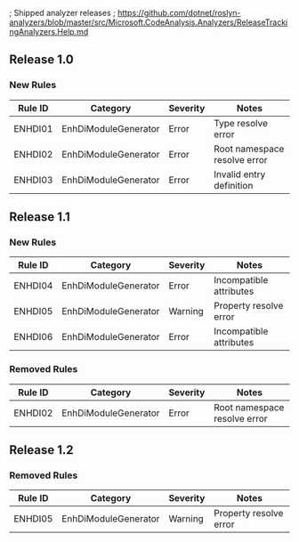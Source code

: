 ; Shipped analyzer releases
; https://github.com/dotnet/roslyn-analyzers/blob/master/src/Microsoft.CodeAnalysis.Analyzers/ReleaseTrackingAnalyzers.Help.md

## Release 1.0

### New Rules

Rule ID | Category | Severity | Notes
--------|----------|----------|--------------------
ENHDI01 | EnhDiModuleGenerator | Error    | Type resolve error
ENHDI02 | EnhDiModuleGenerator | Error    | Root namespace resolve error
ENHDI03 | EnhDiModuleGenerator | Error    | Invalid entry definition


## Release 1.1

### New Rules

Rule ID | Category | Severity | Notes
--------|----------|----------|--------------------
ENHDI04 | EnhDiModuleGenerator | Error    | Incompatible attributes
ENHDI05 | EnhDiModuleGenerator | Warning  | Property resolve error
ENHDI06 | EnhDiModuleGenerator | Error    | Incompatible attributes

### Removed Rules

Rule ID | Category | Severity | Notes
--------|----------|----------|--------------------
ENHDI02 | EnhDiModuleGenerator | Error    | Root namespace resolve error

## Release 1.2

### Removed Rules

Rule ID | Category | Severity | Notes
--------|----------|----------|--------------------
ENHDI05 | EnhDiModuleGenerator | Warning  | Property resolve error